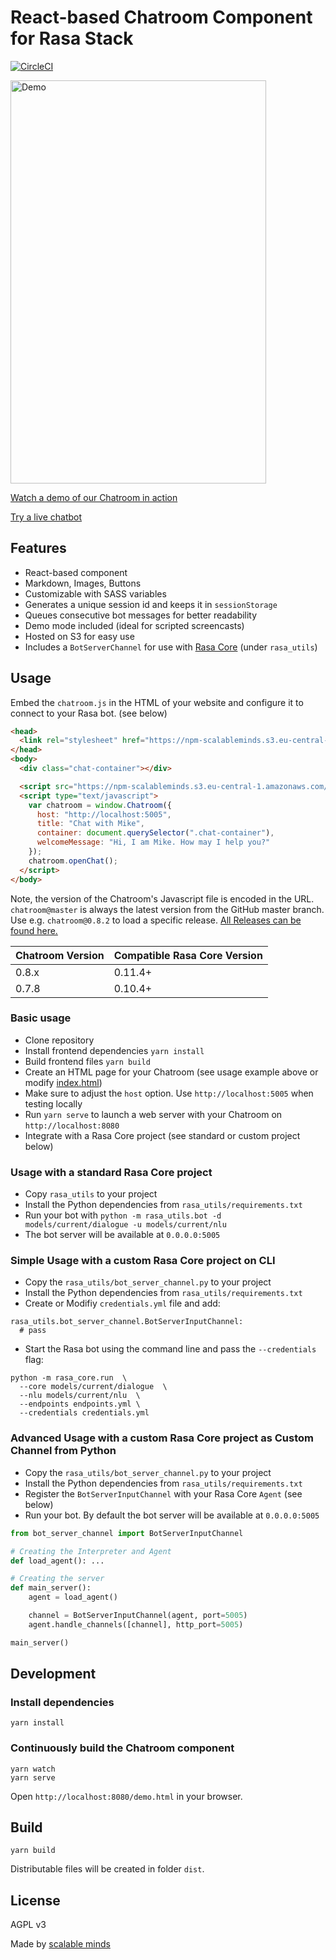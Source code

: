 # React-based Chatroom Component for Rasa Stack

[![CircleCI](https://circleci.com/gh/scalableminds/chatroom.svg?style=svg)](https://circleci.com/gh/scalableminds/chatroom)

<a href="https://npm-scalableminds.s3.eu-central-1.amazonaws.com/@scalableminds/chatroom@master/demo.html"><img src="https://npm-scalableminds.s3.amazonaws.com/%40scalableminds/chatroom/demo.gif" alt="Demo" width="409" height="645" /></a>

[Watch a demo of our Chatroom in action](https://npm-scalableminds.s3.eu-central-1.amazonaws.com/@scalableminds/chatroom@master/demo.html)

[Try a live chatbot](https://scalableminds.com/)

## Features

* React-based component
* Markdown, Images, Buttons
* Customizable with SASS variables
* Generates a unique session id and keeps it in `sessionStorage`
* Queues consecutive bot messages for better readability
* Demo mode included (ideal for scripted screencasts)
* Hosted on S3 for easy use
* Includes a `BotServerChannel` for use with [Rasa Core](https://github.com/rasahq/rasa_core) (under `rasa_utils`)

## Usage
Embed the `chatroom.js` in the HTML of your website and configure it to connect to your Rasa bot. (see below)

```html
<head>
  <link rel="stylesheet" href="https://npm-scalableminds.s3.eu-central-1.amazonaws.com/@scalableminds/chatroom@master/dist/Chatroom.css" />
</head>
<body>
  <div class="chat-container"></div>

  <script src="https://npm-scalableminds.s3.eu-central-1.amazonaws.com/@scalableminds/chatroom@master/dist/Chatroom.js"/></script>
  <script type="text/javascript">
    var chatroom = window.Chatroom({
      host: "http://localhost:5005",
      title: "Chat with Mike",
      container: document.querySelector(".chat-container"),
      welcomeMessage: "Hi, I am Mike. How may I help you?"
    });
    chatroom.openChat();
  </script>
</body>
```
Note, the version of the Chatroom's Javascript file is encoded in the URL. `chatroom@master` is always the latest version from the GitHub master branch. Use e.g. `chatroom@0.8.2` to load a specific release. [All Releases can be found here.](https://github.com/scalableminds/chatroom/releases) 


| Chatroom Version | Compatible Rasa Core Version |
|------------------|------------------------------|
| 0.8.x            | 0.11.4+                      |
| 0.7.8            | 0.10.4+                        |

### Basic usage

* Clone repository
* Install frontend dependencies `yarn install`
* Build frontend files `yarn build`
* Create an HTML page for your Chatroom (see usage example above or modify [index.html](./index.html))
* Make sure to adjust the `host` option. Use `http://localhost:5005` when testing locally
* Run `yarn serve` to launch a web server with your Chatroom on `http://localhost:8080`
* Integrate with a Rasa Core project (see standard or custom project below)

### Usage with a standard Rasa Core project

* Copy `rasa_utils` to your project
* Install the Python dependencies from `rasa_utils/requirements.txt`
* Run your bot with `python -m rasa_utils.bot -d models/current/dialogue -u models/current/nlu`
* The bot server will be available at `0.0.0.0:5005`


### Simple Usage with a custom Rasa Core project on CLI
* Copy the `rasa_utils/bot_server_channel.py` to your project
* Install the Python dependencies from `rasa_utils/requirements.txt`
* Create or Modifiy `credentials.yml` file and add:
```
rasa_utils.bot_server_channel.BotServerInputChannel:
  # pass
```
* Start the Rasa bot using the command line and pass the `--credentials` flag:
```
python -m rasa_core.run  \
  --core models/current/dialogue  \
  --nlu models/current/nlu  \
  --endpoints endpoints.yml \
  --credentials credentials.yml
```


### Advanced Usage with a custom Rasa Core project as Custom Channel from Python
* Copy the `rasa_utils/bot_server_channel.py` to your project
* Install the Python dependencies from `rasa_utils/requirements.txt`
* Register the `BotServerInputChannel` with your Rasa Core `Agent` (see below)
* Run your bot. By default the bot server will be available at `0.0.0.0:5005`

```python
from bot_server_channel import BotServerInputChannel

# Creating the Interpreter and Agent
def load_agent(): ...

# Creating the server
def main_server():
    agent = load_agent()

    channel = BotServerInputChannel(agent, port=5005)
    agent.handle_channels([channel], http_port=5005)

main_server()
```

## Development

### Install dependencies

```
yarn install
```

### Continuously build the Chatroom component

```
yarn watch
yarn serve
```

Open `http://localhost:8080/demo.html` in your browser.

## Build

```
yarn build
```

Distributable files will be created in folder `dist`.

## License

AGPL v3

Made by [scalable minds](https://scalableminds.com)
